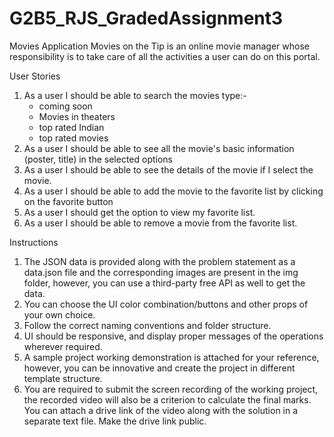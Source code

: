 # G2B5_RJS_GradedAssignment3
Movies Application
Movies on the Tip is an online movie manager whose responsibility is to take care of all the activities a user can do on this portal. 

 User Stories
1. As a user I should be able to search the movies type:-
    - coming soon
    - Movies in theaters
    - top rated Indian
    - top rated movies
2. As a user I should be able to see all the movie's basic information (poster, title) in the selected options
3. As a user I should be able to see the details of the movie if I select the movie.
4. As a user I should be able to add the movie to the favorite list by clicking on the favorite button
5. As a user I should get the option to view my favorite list.
6. As a user I should be able to remove a movie from the favorite list.

 Instructions
1. The JSON data is provided along with the problem statement as a data.json file and the corresponding images are present in the img folder, however, you can use a third-party free API as well to get the data.
2. You can choose the UI color combination/buttons and other props of your own choice.
3. Follow the correct naming conventions and folder structure.
4. UI should be responsive, and display proper messages of the operations wherever required.
5. A sample project working demonstration is attached for your reference, however, you can be innovative and create the project in different template structure.
6. You are required to submit the screen recording of the working project, the recorded video will also be a criterion to calculate the final marks. You can attach a drive link of the video along with the solution in a separate text file. Make the drive link public. 
